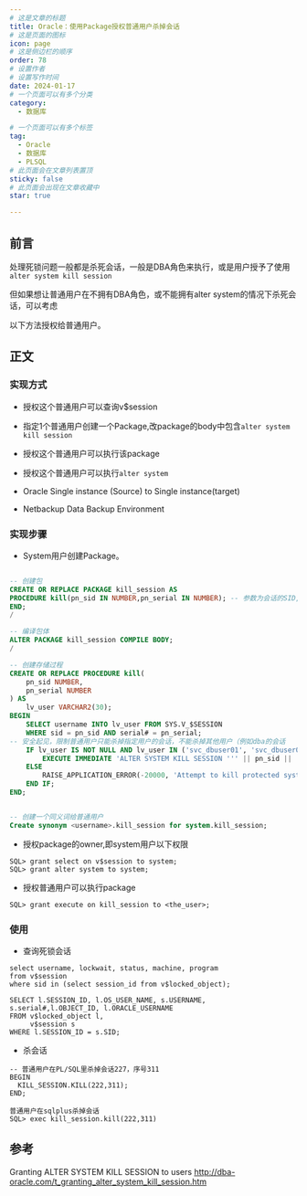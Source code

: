 ```yaml
---
# 这是文章的标题
title: Oracle：使用Package授权普通用户杀掉会话
# 这是页面的图标
icon: page
# 这是侧边栏的顺序
order: 78
# 设置作者
# 设置写作时间
date: 2024-01-17
# 一个页面可以有多个分类
category:
  - 数据库

# 一个页面可以有多个标签
tag:
  - Oracle
  - 数据库
  - PLSQL
# 此页面会在文章列表置顶
sticky: false
# 此页面会出现在文章收藏中
star: true

---
```



## 前言

处理死锁问题一般都是杀死会话，一般是DBA角色来执行，或是用户授予了使用`alter system kill session` 

但如果想让普通用户在不拥有DBA角色，或不能拥有alter system的情况下杀死会话，可以考虑

以下方法授权给普通用户。

## 正文

### 实现方式

- 授权这个普通用户可以查询v$session
- 指定1个普通用户创建一个Package,改package的body中包含`alter system kill session`
- 授权这个普通用户可以执行该package
- 授权这个普通用户可以执行`alter system`

- Oracle Single instance (Source) to Single instance(target)
- Netbackup Data Backup Environment

### 实现步骤

- System用户创建Package。

```sql

-- 创建包
CREATE OR REPLACE PACKAGE kill_session AS
PROCEDURE kill(pn_sid IN NUMBER,pn_serial IN NUMBER); -- 参数为会话的SID,和会话序列号
END;
/

-- 编译包体
ALTER PACKAGE kill_session COMPILE BODY;
/

-- 创建存储过程
CREATE OR REPLACE PROCEDURE kill(
    pn_sid NUMBER,
    pn_serial NUMBER
) AS
    lv_user VARCHAR2(30);
BEGIN
    SELECT username INTO lv_user FROM SYS.V_$SESSION
    WHERE sid = pn_sid AND serial# = pn_serial;
-- 安全起见，限制普通用户只能杀掉指定用户的会话，不能杀掉其他用户（例如dba的会话
    IF lv_user IS NOT NULL AND lv_user IN ('svc_dbuser01', 'svc_dbuser02') THEN
        EXECUTE IMMEDIATE 'ALTER SYSTEM KILL SESSION ''' || pn_sid || ',' || pn_serial || '''';
    ELSE
        RAISE_APPLICATION_ERROR(-20000, 'Attempt to kill protected system session has been blocked.');
    END IF;
END;


-- 创建一个同义词给普通用户
Create synonym <username>.kill_session for system.kill_session;

```

- 授权package的owner,即system用户以下权限

```
SQL> grant select on v$session to system;
SQL> grant alter system to system;
```
- 授权普通用户可以执行package

```
SQL> grant execute on kill_session to <the_user>;

```
### 使用

- 查询死锁会话

```
select username, lockwait, status, machine, program
from v$session
where sid in (select session_id from v$locked_object);
```

```
SELECT l.SESSION_ID, l.OS_USER_NAME, s.USERNAME, s.serial#,l.OBJECT_ID, l.ORACLE_USERNAME
FROM v$locked_object l,
     v$session s
WHERE l.SESSION_ID = s.SID;
```

- 杀会话

```
-- 普通用户在PL/SQL里杀掉会话227，序号311
BEGIN
  KILL_SESSION.KILL(222,311);
END;
```

```
普通用户在sqlplus杀掉会话
SQL> exec kill_session.kill(222,311)
```

## 参考

Granting ALTER SYSTEM KILL SESSION to users
http://dba-oracle.com/t_granting_alter_system_kill_session.htm
